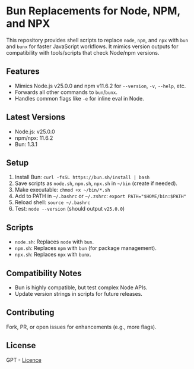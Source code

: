# Bun Replacements for Node, NPM, and NPX

This repository provides shell scripts to replace `node`, `npm`, and `npx` with `bun` and `bunx` for faster JavaScript workflows. It mimics version outputs for compatibility with tools/scripts that check Node/npm versions.

## Features
- Mimics Node.js v25.0.0 and npm v11.6.2 for `--version`, `-v`, `--help`, etc.
- Forwards all other commands to `bun`/`bunx`.
- Handles common flags like `-e` for inline eval in Node.

## Latest Versions
- Node.js: v25.0.0
- npm/npx: 11.6.2
- Bun: 1.3.1

## Setup
1. Install Bun: `curl -fsSL https://bun.sh/install | bash`
2. Save scripts as `node.sh`, `npm.sh`, `npx.sh` in `~/bin` (create if needed).
3. Make executable: `chmod +x ~/bin/*.sh`
4. Add to PATH in `~/.bashrc` or `~/.zshrc`: `export PATH="$HOME/bin:$PATH"`
5. Reload shell: `source ~/.bashrc`
6. Test: `node --version` (should output `v25.0.0`)

## Scripts
- `node.sh`: Replaces `node` with `bun`.
- `npm.sh`: Replaces `npm` with `bun` (for package management).
- `npx.sh`: Replaces `npx` with `bunx`.

## Compatibility Notes
- Bun is highly compatible, but test complex Node APIs.
- Update version strings in scripts for future releases.

## Contributing
Fork, PR, or open issues for enhancements (e.g., more flags).

## License
GPT - [Licence](LICENCE)
